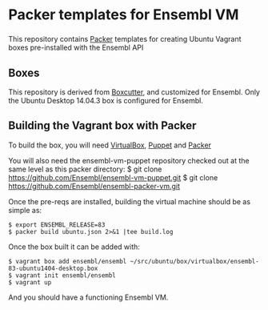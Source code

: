 # Packer templates for Ensembl VM

###

This repository contains [Packer](https://packer.io/) templates for creating Ubuntu Vagrant boxes pre-installed with the Ensembl API

## Boxes

This repository is derived from [Boxcutter](https://github.com/boxcutter/ubuntu), and customized for Ensembl. Only the Ubuntu Desktop 14.04.3 box is configured for Ensembl.

## Building the Vagrant box with Packer

To build the box, you will need [VirtualBox](https://www.virtualbox.org/wiki/Downloads), [Puppet](https://puppetlabs.com/puppet/puppet-open-source) and [Packer](https://www.packer.io/intro/getting-started/setup.html)

   You will also need the ensembl-vm-puppet repository checked out at the same level as this packer directory:
    $ git clone https://github.com/Ensembl/ensembl-vm-puppet.git
    $ git clone https://github.com/Ensembl/ensembl-packer-vm.git

Once the pre-reqs are installed, building the virtual machine should be as simple as:

    $ export ENSEMBL_RELEASE=83
    $ packer build ubuntu.json 2>&1 |tee build.log

Once the box built it can be added with:

    $ vagrant box add ensembl/ensembl ~/src/ubuntu/box/virtualbox/ensembl-83-ubuntu1404-desktop.box
    $ vagrant init ensembl/ensembl
    $ vagrant up

And you should have a functioning Ensembl VM.
